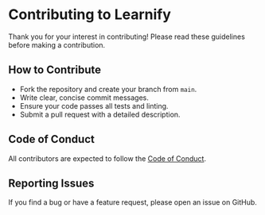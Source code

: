 # Contributing to Learnify

Thank you for your interest in contributing! Please read these guidelines before making a contribution.

## How to Contribute
- Fork the repository and create your branch from `main`.
- Write clear, concise commit messages.
- Ensure your code passes all tests and linting.
- Submit a pull request with a detailed description.

## Code of Conduct
All contributors are expected to follow the [Code of Conduct](../CODE_OF_CONDUCT.md).

## Reporting Issues
If you find a bug or have a feature request, please open an issue on GitHub.
